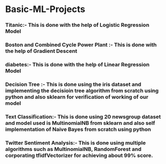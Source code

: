# Basic-ML-Projects

### Titanic:- This is done with the help of Logistic Regression Model
### Boston and Combined Cycle Power Plant :- This is done with the help of Gradient Descent
### diabetes:- This is done with the help of Linear Regression Model
### Decision Tree :-  This is done using the iris dataset and implementing the decisioin tree algorithm from scratch using python and also sklearn for verification of working of our model
### Text Classification:- This is done using 20 newsgroup dataset and model used is MultinomialNB from sklearn and also self implementation of Naive Bayes from scratch using python

### Twitter Sentiment Analysis:- This is done using multiple algorithms such as MultinomialNB, RandomForest and corporating tfidfVectorizer for achieving about 99% score.
